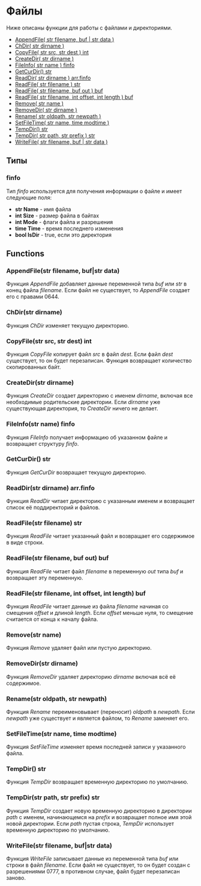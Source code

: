 

# Файлы

Ниже описаны функции для работы с файлами и директориями.

* [AppendFile\( str filename, buf \| str data \)](file.md#appendfilestr-filename-bufstr-data)
* [ChDir\( str dirname \)](file.md#chdirstr-dirname)
* [CopyFile\( str src, str dest \) int](file.md#copyfilestr-src-str-dest-int)
* [CreateDir\( str dirname \)](file.md#createdirstr-dirname)
* [FileInfo\( str name \) finfo](file.md#fileinfostr-name-finfo)
* [GetCurDir\(\) str](file.md#getcurdir-str)
* [ReadDir\( str dirname \) arr.finfo](file.md#readdirstr-dirname-arrfinfo)
* [ReadFile\( str filename \) str](file.md#readfilestr-filename-str)
* [ReadFile\( str filename, buf out \) buf](file.md#readfilestr-filename-buf-out-buf)
* [ReadFile\( str filename, int offset, int length \) buf](file.md#readfilestr-filename-int-offset-int-length-buf)
* [Remove\( str name \)](file.md#removestr-name)
* [RemoveDir\( str dirname \)](file.md#removedirstr-dirname)
* [Rename\( str oldpath, str newpath \)](file.md#renamestr-oldpath-str-newpath)
* [SetFileTime\( str name, time modtime \)](file.md#setfiletimestr-name-time-modtime)
* [TempDir\(\) str](file.md#tempdir-str)
* [TempDir\( str path, str prefix \) str](file.md#tempdirstr-path-str-prefix-str)
* [WriteFile\( str filename, buf \| str data \)](file.md#writefilestr-filename-bufstr-data)

## Типы

### finfo

Тип _finfo_ используется для получения информации о файле и имеет следующие поля:

* **str Name** - имя файла
* **int Size** - размер файла в байтах
* **int Mode** - флаги файла и разрешения
* **time Time** - время последнего изменения
* **bool IsDir** - true, если это директория

## Functions

### AppendFile\(str filename, buf\|str data\)

Функция _AppendFile_ добавляет данные переменной типа _buf_ или _str_ в конец файла _filename_. Если файл не существует, то _AppendFile_ создает его с правами 0644.

### ChDir\(str dirname\)

Функция _ChDir_ изменяет текущую директорию.

### CopyFile\(str src, str dest\) int

Функция _CopyFile_ копирует файл _src_ в файл _dest_. Если файл _dest_ существует, то он будет перезаписан. Функция возвращает количество скопированных байт.

### CreateDir\(str dirname\)

Функция _CreateDir_ создает директорию с именем _dirname_, включая все необходимые родительские директории. Если _dirname_ уже существующая директория, то _CreateDir_ ничего не делает.

### FileInfo\(str name\) finfo

Функция _FileInfo_ получает информацию об указанном файле и возвращает структуру _finfo_.

### GetCurDir\(\) str

Функция _GetCurDir_ возвращает текущую директорию.

### ReadDir\(str dirname\) arr.finfo

Функция _ReadDir_ читает директорию с указанным именем и возвращает список её поддиректорий и файлов.

### ReadFile\(str filename\) str

Функция _ReadFile_ читает указанный файл и возвращает его содержимое в виде строки.

### ReadFile\(str filename, buf out\) buf

Функция _ReadFile_ читает файл _filename_ в переменную _out_ типа _buf_ и возвращает эту переменную.

### ReadFile\(str filename, int offset, int length\) buf

Функция _ReadFile_ читает данные из файла _filename_ начиная со смещения _offset_ и длиной _length_. Если _offset_ меньше нуля, то смещение считается от конца к началу файла.

### Remove\(str name\)

Функция _Remove_ удаляет файл или пустую директорию.

### RemoveDir\(str dirname\)

Функция _RemoveDir_ удаляет директорию _dirname_ включая всё её содержимое.

### Rename\(str oldpath, str newpath\)

Функция _Rename_ переименовывает \(переносит\) _oldpath_ в _newpath_. Если _newpath_ уже существует и является файлом, то _Rename_ заменяет его.

### SetFileTime\(str name, time modtime\)

Функция _SetFileTime_ изменяет время последней записи у указанного файла.

### TempDir\(\) str

Функция _TempDir_ возвращает временную директорию по умолчанию.

### TempDir\(str path, str prefix\) str

Функция _TempDir_ создает новую временную директорию в директории _path_ с именем, начинающемся на _prefix_ и возвращает полное имя этой новой директории. Если _path_ пустая строка, _TempDir_ использует временную директорию по умолчанию.

### WriteFile\(str filename, buf\|str data\)

Функция _WriteFile_ записывает данные из переменной типа _buf_ или строки в файл _filename_. Если файл не существует, то он будет создан с разрешениями 0777, в противном случае, файл будет перезаписан заново.

